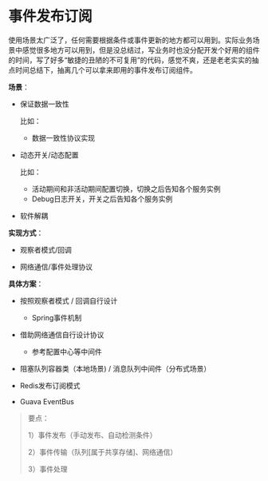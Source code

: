 # 事件发布订阅

使用场景太广泛了，任何需要根据条件或事件更新的地方都可以用到。实际业务场景中感觉很多地方可以用到，但是没总结过，写业务时也没分配开发个好用的组件的时间，写了好多“敏捷的丑陋的不可复用”的代码，感觉不爽，还是老老实实的抽点时间总结下，抽离几个可以拿来即用的事件发布订阅组件。

**场景**：

+ 保证数据一致性

  比如：

  + 数据一致性协议实现

+ 动态开关/动态配置

  比如：

  + 活动期间和非活动期间配置切换，切换之后告知各个服务实例
  + Debug日志开关，开关之后告知各个服务实例

+ 软件解耦

**实现方式**：

+ 观察者模式/回调

+ 网络通信/事件处理协议

**具体方案**：

+ 按照观察者模式 / 回调自行设计
  + Spring事件机制
+ 借助网络通信自行设计协议
  + 参考配置中心等中间件

+ 阻塞队列容器类（本地场景) / 消息队列中间件（分布式场景）

+ Redis发布订阅模式
+ Guava EventBus

> 要点：
>
> 1）事件发布（手动发布、自动检测条件）
>
> 2）事件传输（队列[属于共享存储]、网络通信）
>
> 3）事件处理

